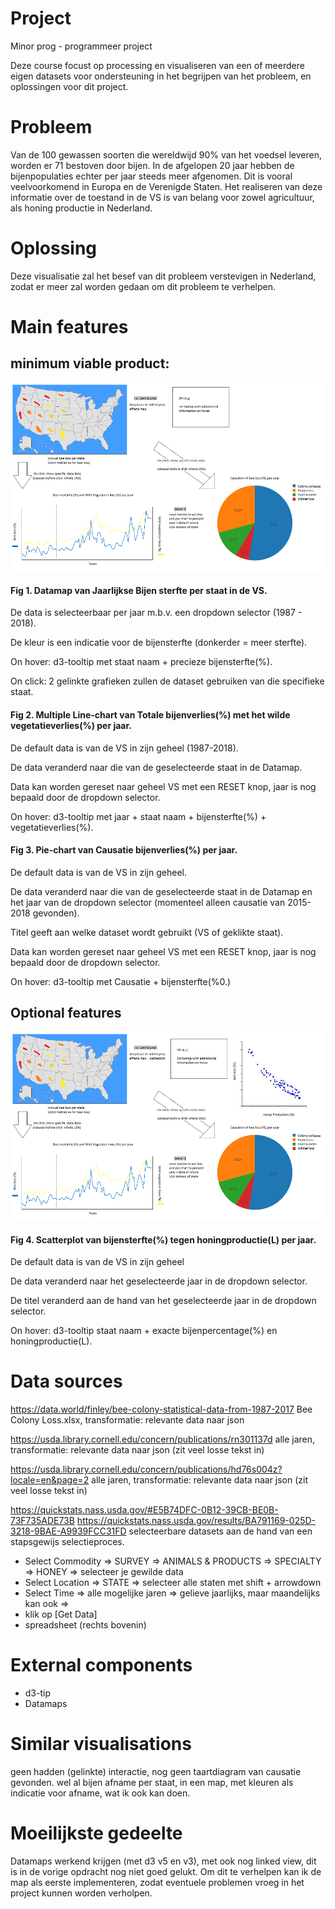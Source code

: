 # Project
Minor prog - programmeer project

Deze course focust op processing en visualiseren van een of meerdere eigen
datasets voor ondersteuning in het begrijpen van het probleem, en oplossingen
voor dit project.


# Probleem
Van de 100 gewassen soorten die wereldwijd 90% van het voedsel leveren, worden
er 71 bestoven door bijen. In de afgelopen 20 jaar hebben de bijenpopulaties echter
per jaar steeds meer afgenomen. Dit is vooral veelvoorkomend in Europa en de
Verenigde Staten. Het realiseren van deze informatie over de toestand in de VS
is van belang voor zowel agricultuur, als honing productie in Nederland.


# Oplossing
Deze visualisatie zal het besef van dit probleem verstevigen in Nederland, zodat er
meer zal worden gedaan om dit probleem te verhelpen.


# Main features

## minimum viable product:
![Sketch](doc/paint_sketch_MVP_small.png?raw=true "Sketch")

#### Fig 1. Datamap van Jaarlijkse Bijen sterfte per staat in de VS.
De data is selecteerbaar per jaar m.b.v. een dropdown selector (1987 - 2018).

De kleur is een indicatie voor de bijensterfte (donkerder = meer sterfte).

On hover: d3-tooltip met staat naam + precieze bijensterfte(%).

On click: 2 gelinkte grafieken zullen de dataset gebruiken van die specifieke staat.


#### Fig 2. Multiple Line-chart van Totale bijenverlies(%) met het wilde vegetatieverlies(%) per jaar.
De default data is van de VS in zijn geheel (1987-2018).

De data veranderd naar die van de geselecteerde staat in de Datamap.

Data kan worden gereset naar geheel VS met een RESET knop, jaar is nog bepaald door de dropdown selector.

On hover: d3-tooltip met jaar + staat naam + bijensterfte(%) + vegetatieverlies(%).


#### Fig 3. Pie-chart van Causatie bijenverlies(%) per jaar.
De default data is van de VS in zijn geheel.

De data veranderd naar die van de geselecteerde staat in de Datamap en het jaar van de dropdown selector (momenteel alleen causatie van 2015-2018 gevonden).

Titel geeft aan welke dataset wordt gebruikt (VS of geklikte staat).

Data kan worden gereset naar geheel VS met een RESET knop, jaar is nog bepaald door de dropdown selector.

On hover: d3-tooltip met Causatie + bijensterfte(%0.)



## Optional features
![Sketch2](doc/paint_sketch_OPTIONAL_small.png?raw=true "Sketch2")

#### Fig 4. Scatterplot van bijensterfte(%) tegen honingproductie(L) per jaar.
De default data is van de VS in zijn geheel

De data veranderd naar het geselecteerde jaar in de dropdown selector.

De titel veranderd aan de hand van het geselecteerde jaar in de dropdown selector.

On hover: d3-tooltip staat naam + exacte bijenpercentage(%) en honingproductie(L).


# Data sources
https://data.world/finley/bee-colony-statistical-data-from-1987-2017
Bee Colony Loss.xlsx, transformatie: relevante data naar json

https://usda.library.cornell.edu/concern/publications/rn301137d
alle jaren, transformatie: relevante data naar json (zit veel losse tekst in)

https://usda.library.cornell.edu/concern/publications/hd76s004z?locale=en&page=2
alle jaren, transformatie: relevante data naar json (zit veel losse tekst in)

https://quickstats.nass.usda.gov/#E5B74DFC-0B12-39CB-BE0B-73F735ADE73B
https://quickstats.nass.usda.gov/results/BA791169-025D-3218-9BAE-A9939FCC31FD
selecteerbare datasets aan de hand van een stapsgewijs selectieproces.
* Select Commodity => SURVEY => ANIMALS & PRODUCTS => SPECIALTY => HONEY => selecteer je gewilde data
* Select Location => STATE => selecteer alle staten met shift + arrowdown
* Select Time => alle mogelijke jaren => gelieve jaarlijks, maar maandelijks kan ook =>
* klik op [Get Data]
* spreadsheet (rechts bovenin)



# External components
- d3-tip
- Datamaps


# Similar visualisations
geen hadden (gelinkte) interactie, nog geen taartdiagram van causatie gevonden.
wel al bijen afname per staat, in een map, met kleuren als indicatie voor afname, wat ik ook kan doen.

# Moeilijkste gedeelte
Datamaps werkend krijgen (met d3 v5 en v3), met ook nog linked view, dit is in de vorige opdracht nog niet goed gelukt. Om dit te verhelpen kan ik de map als eerste implementeren, zodat eventuele problemen vroeg in het project kunnen worden verholpen.
